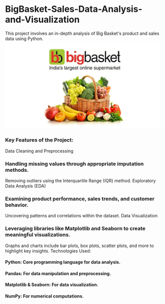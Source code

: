 # BigBasket-Sales-Data-Analysis-and-Visualization
This project involves an in-depth analysis of Big Basket's product and sales data using Python.
![Capture Image](https://github.com/harshsharma494382/BigBasket-Sales-Data-Analysis-and-Visualization/blob/main/big-basket%20photo.jpg)
### Key Features of the Project:
Data Cleaning and Preprocessing

### Handling missing values through appropriate imputation methods.
Removing outliers using the Interquartile Range (IQR) method.
Exploratory Data Analysis (EDA)

### Examining product performance, sales trends, and customer behavior.
Uncovering patterns and correlations within the dataset.
Data Visualization

### Leveraging libraries like Matplotlib and Seaborn to create meaningful visualizations.
Graphs and charts include bar plots, box plots, scatter plots, and more to highlight key insights.
Technologies Used:
#### Python: Core programming language for data analysis.
#### Pandas: For data manipulation and preprocessing.
#### Matplotlib & Seaborn: For data visualization.
#### NumPy: For numerical computations.
